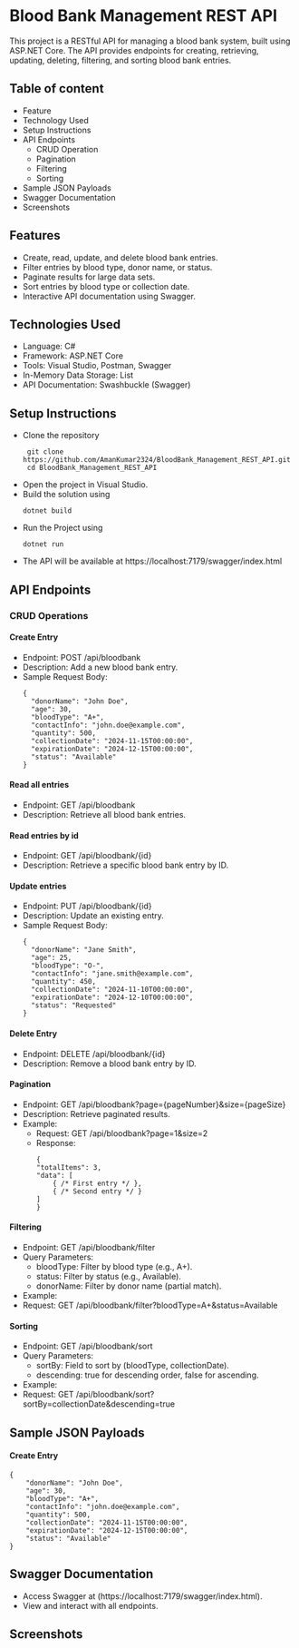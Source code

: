 # Blood Bank Management REST API
This project is a RESTful API for managing a blood bank system, built using ASP.NET Core. The API provides endpoints for creating, retrieving, updating, deleting, filtering, and sorting blood bank entries.

## Table of content
- Feature
- Technology Used
- Setup Instructions
- API Endpoints
  - CRUD Operation
  - Pagination
  - Filtering
  - Sorting
- Sample JSON Payloads
- Swagger Documentation
- Screenshots

## Features
- Create, read, update, and delete blood bank entries.
- Filter entries by blood type, donor name, or status.
- Paginate results for large data sets.
- Sort entries by blood type or collection date.
- Interactive API documentation using Swagger.
  
## Technologies Used
- Language: C#
- Framework: ASP.NET Core
- Tools: Visual Studio, Postman, Swagger
- In-Memory Data Storage: List<BloodBankEntry>
- API Documentation: Swashbuckle (Swagger)

## Setup Instructions
- Clone the repository
  ```
   git clone https://github.com/AmanKumar2324/BloodBank_Management_REST_API.git
   cd BloodBank_Management_REST_API
- Open the project in Visual Studio.
- Build the solution using
  ```
  dotnet build
- Run the Project using 
  ```
  dotnet run
- The API will be available at https://localhost:7179/swagger/index.html

## API Endpoints

### CRUD Operations
#### Create Entry
- Endpoint: POST /api/bloodbank
- Description: Add a new blood bank entry.
- Sample Request Body:
  ```
  {
    "donorName": "John Doe",
    "age": 30,
    "bloodType": "A+",
    "contactInfo": "john.doe@example.com",
    "quantity": 500,
    "collectionDate": "2024-11-15T00:00:00",
    "expirationDate": "2024-12-15T00:00:00",
    "status": "Available"
  }
#### Read all entries 
- Endpoint: GET /api/bloodbank
- Description: Retrieve all blood bank entries.

#### Read entries by id
- Endpoint: GET /api/bloodbank/{id}
- Description: Retrieve a specific blood bank entry by ID.

#### Update entries
- Endpoint: PUT /api/bloodbank/{id}
- Description: Update an existing entry.
- Sample Request Body:
  ```
  {
    "donorName": "Jane Smith",
    "age": 25,
    "bloodType": "O-",
    "contactInfo": "jane.smith@example.com",
    "quantity": 450,
    "collectionDate": "2024-11-10T00:00:00",
    "expirationDate": "2024-12-10T00:00:00",
    "status": "Requested"
  }

#### Delete Entry
- Endpoint: DELETE /api/bloodbank/{id}
- Description: Remove a blood bank entry by ID.

#### Pagination
- Endpoint: GET /api/bloodbank?page={pageNumber}&size={pageSize}
- Description: Retrieve paginated results.
- Example:
  - Request: GET /api/bloodbank?page=1&size=2
  - Response:
    ```
    {
    "totalItems": 3,
    "data": [
        { /* First entry */ },
        { /* Second entry */ }
    ]
    }
#### Filtering
- Endpoint: GET /api/bloodbank/filter
- Query Parameters:
  - bloodType: Filter by blood type (e.g., A+).
  - status: Filter by status (e.g., Available).
  - donorName: Filter by donor name (partial match).
- Example:
- Request: GET /api/bloodbank/filter?bloodType=A+&status=Available

#### Sorting
- Endpoint: GET /api/bloodbank/sort
- Query Parameters:
  - sortBy: Field to sort by (bloodType, collectionDate).
  - descending: true for descending order, false for ascending.
- Example:
- Request: GET /api/bloodbank/sort?sortBy=collectionDate&descending=true

## Sample JSON Payloads

#### Create Entry
```
{
    "donorName": "John Doe",
    "age": 30,
    "bloodType": "A+",
    "contactInfo": "john.doe@example.com",
    "quantity": 500,
    "collectionDate": "2024-11-15T00:00:00",
    "expirationDate": "2024-12-15T00:00:00",
    "status": "Available"
}
```
## Swagger Documentation

- Access Swagger at (https://localhost:7179/swagger/index.html).
- View and interact with all endpoints.

## Screenshots




